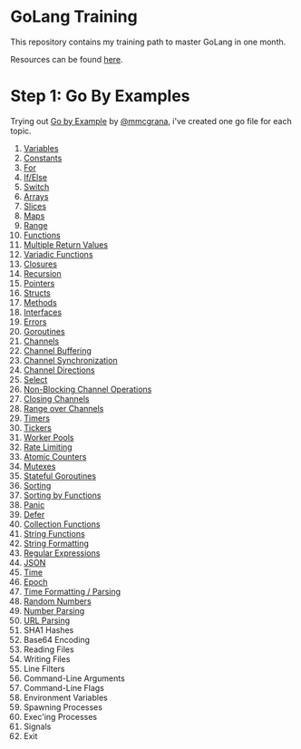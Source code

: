 # GoLang Training

This repository contains my training path to master GoLang in one month.

Resources can be found [here](http://harrymoreno.com/2016/06/30/How-to-learn-Golang-in-1-month.html).


# Step 1: Go By Examples
Trying out [Go by Example](https://gobyexample.com/) by [@mmcgrana](https://twitter.com/mmcgrana), i've created one go file for each topic.

1. [Variables](./variables.go)
1. [Constants](./constants.go)
1. [For](./for.go)
1. [If/Else](./ifelse.go)
1. [Switch](./switch.go)
1. [Arrays](./arrays.go)
1. [Slices](./slices.go)
1. [Maps](./maps.go)
1. [Range](./range.go)
1. [Functions](./functions.go)
1. [Multiple Return Values](./functions.go)
1. [Variadic Functions](./functions.go)
1. [Closures](./closures.go)
1. [Recursion](./recursive.go)
1. [Pointers](./pointers.go)
1. [Structs](./strucs.go)
1. [Methods](./methods.go)
1. [Interfaces](./interfaces.go)
1. [Errors](./errors.go)
1. [Goroutines](./go-routines.go)
1. [Channels](./channels.go)
1. [Channel Buffering](./channel-buffering.go)
1. [Channel Synchronization](./channel-sync.go)
1. [Channel Directions](./channel-directions.go)
1. [Select](select.go)
1. [Non-Blocking Channel Operations](./channels-non-blocking.go)
1. [Closing Channels](./close-channels.go)
1. [Range over Channels](./range-channels.go)
1. [Timers](./timers.go)
1. [Tickers](./tickers.go)
1. [Worker Pools](./worker-pools.go)
1. [Rate Limiting](./rate-limiting.go)
1. [Atomic Counters](./atomic-counter.go)
1. [Mutexes](./mutexes.go)
1. [Stateful Goroutines](./stateful-goroutines.go)
1. [Sorting](./sorting)
1. [Sorting by Functions](./sorting-by-func.go)
1. [Panic](./panic.go)
1. [Defer](./defer.go)
1. [Collection Functions](./collection-functions.go)
1. [String Functions](./string-functions.go)
1. [String Formatting](./string-formatting.go)
1. [Regular Expressions](./regex.go)
1. [JSON](./json.go)
1. [Time](./time.go)
1. [Epoch](./epoch.go)
1. [Time Formatting / Parsing](./time-formatting.go)
1. [Random Numbers](./random.go)
1. [Number Parsing](./number-parsing.go)
1. [URL Parsing](./url-parsing.go)
1. SHA1 Hashes
1. Base64 Encoding
1. Reading Files
1. Writing Files
1. Line Filters
1. Command-Line Arguments
1. Command-Line Flags
1. Environment Variables
1. Spawning Processes
1. Exec'ing Processes
1. Signals
1. Exit

